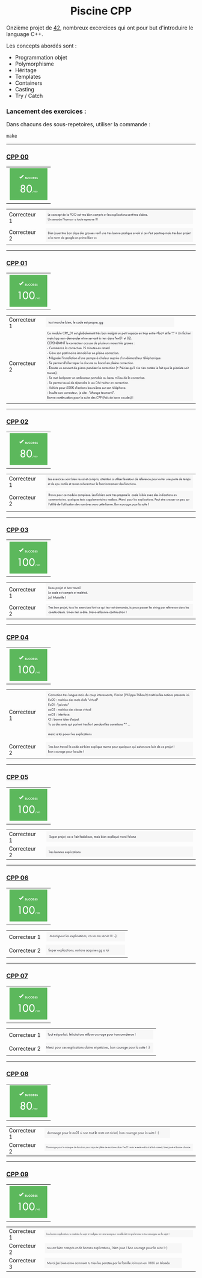 <h1 align="center">Piscine CPP</h1>

Onzième projet de [42](https://42.fr/), nombreux excercices qui ont pour but d'introduire le language C++.

Les concepts abordés sont :

- Programmation objet
- Polymorphisme
- Héritage
- Templates
- Containers
- Casting
- Try / Catch

### Lancement des exercices :

Dans chacuns des sous-repetoires, utiliser la commande :

```
make
```

---

### [CPP 00](./cpp00/)

| |
| --- |
| <img src="./img/note1.png" style="zoom: 50%;" /> |

| | |
| --- | --- |
| Correcteur 1 | <img src="./img/cpp00-correction1.png" style="zoom: 67%;" /> |
| Correcteur 2 | <img src="./img/cpp00-correction2.png" style="zoom:67%;" /> |

---

### [CPP 01](./cpp01/)

| |
| --- |
| <img src="./img/note2.png" style="zoom: 50%;" /> |

| | |
| --- | --- |
| Correcteur 1 | <img src="./img/cpp01-correction1.png" style="zoom: 67%;" /> |
| Correcteur 2 | <img src="./img/cpp01-correction2.png" style="zoom:67%;" /> |

---

### [CPP 02](./cpp02/)

| |
| --- |
| <img src="./img/note1.png" style="zoom: 50%;" /> |

| | |
| --- | --- |
| Correcteur 1 | <img src="./img/cpp02-correction1.png" style="zoom: 67%;" /> |
| Correcteur 2 | <img src="./img/cpp02-correction2.png" style="zoom:67%;" /> |

---

### [CPP 03](./cpp03/)

| |
| --- |
| <img src="./img/note2.png" style="zoom: 50%;" /> |

| | |
| --- | --- |
| Correcteur 1 | <img src="./img/cpp03-correction1.png" style="zoom: 67%;" /> |
| Correcteur 2 | <img src="./img/cpp03-correction2.png" style="zoom:67%;" /> |

---

### [CPP 04](./cpp04/)

| |
| --- |
| <img src="./img/note2.png" style="zoom: 50%;" /> |

| | |
| --- | --- |
| Correcteur 1 | <img src="./img/cpp04-correction1.png" style="zoom: 67%;" /> |
| Correcteur 2 | <img src="./img/cpp04-correction2.png" style="zoom:67%;" /> |

---

### [CPP 05](./cpp05/)

| |
| --- |
| <img src="./img/note2.png" style="zoom: 50%;" /> |

| | |
| --- | --- |
| Correcteur 1 | <img src="./img/cpp05-correction1.png" style="zoom: 67%;" /> |
| Correcteur 2 | <img src="./img/cpp05-correction2.png" style="zoom:67%;" /> |

---

### [CPP 06](./cpp06/)

| |
| --- |
| <img src="./img/note2.png" style="zoom: 50%;" /> |

| | |
| --- | --- |
| Correcteur 1 | <img src="./img/cpp06-correction1.png" style="zoom: 67%;" /> |
| Correcteur 2 | <img src="./img/cpp06-correction2.png" style="zoom:67%;" /> |

---

### [CPP 07](./cpp07/)

| |
| --- |
| <img src="./img/note2.png" style="zoom: 50%;" /> |

| | |
| --- | --- |
| Correcteur 1 | <img src="./img/cpp07-correction1.png" style="zoom: 67%;" /> |
| Correcteur 2 | <img src="./img/cpp07-correction2.png" style="zoom:67%;" /> |

---

### [CPP 08](./cpp08/)

| |
| --- |
| <img src="./img/note1.png" style="zoom: 50%;" /> |

| | |
| --- | --- |
| Correcteur 1 | <img src="./img/cpp08-correction1.png" style="zoom: 67%;" /> |
| Correcteur 2 | <img src="./img/cpp08-correction2.png" style="zoom:67%;" /> |

---

### [CPP 09](./cpp09/)

| |
| --- |
| <img src="./img/note2.png" style="zoom: 50%;" /> |

| | |
| --- | --- |
| Correcteur 1 | <img src="./img/cpp09-correction1.png" style="zoom: 67%;" /> |
| Correcteur 2 | <img src="./img/cpp09-correction2.png" style="zoom:67%;" /> |
| Correcteur 3 | <img src="./img/cpp09-correction3.png" style="zoom:67%;" /> |
